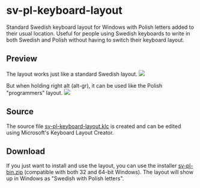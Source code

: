 # sv-pl-keyboard-layout
Standard Swedish keyboard layout for Windows with Polish letters added to their usual location. Useful for people using Swedish keyboards to write in both Swedish and Polish without having to switch their keyboard layout.

## Preview

The layout works just like a standard Swedish layout.
![](../master/sv-pl-keyboard-layout/blob/master/img/img-normal.png)

But when holding right alt (alt-gr), it can be used like the Polish "programmers" layout.
![](../master/sv-pl-keyboard-layout/blob/master/img/img-alt.png)

## Source
The source file [sv-pl-keyboard-layout.klc](../master/sv-pl-keyboard-layout.klc) is created and can be edited using Microsoft's Keyboard Layout Creator.

## Download
If you just want to install and use the layout, you can use the installer [sv-pl-bin.zip](../master/sv-pl-bin.zip) (compatible with both 32 and 64-bit Windows). The layout will show up in Windows as "Swedish with Polish letters".
